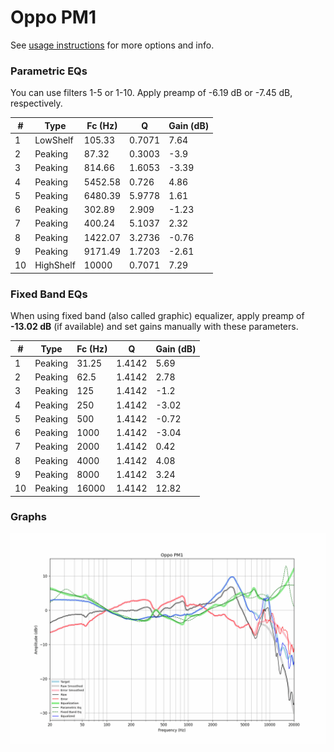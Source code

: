 # Oppo PM1
See [usage instructions](https://github.com/jaakkopasanen/AutoEq#usage) for more options and info.

### Parametric EQs
You can use filters 1-5 or 1-10. Apply preamp of -6.19 dB or -7.45 dB, respectively.

|   # | Type      |   Fc (Hz) |      Q |   Gain (dB) |
|-----|-----------|-----------|--------|-------------|
|   1 | LowShelf  |    105.33 | 0.7071 |        7.64 |
|   2 | Peaking   |     87.32 | 0.3003 |       -3.9  |
|   3 | Peaking   |    814.66 | 1.6053 |       -3.39 |
|   4 | Peaking   |   5452.58 | 0.726  |        4.86 |
|   5 | Peaking   |   6480.39 | 5.9778 |        1.61 |
|   6 | Peaking   |    302.89 | 2.909  |       -1.23 |
|   7 | Peaking   |    400.24 | 5.1037 |        2.32 |
|   8 | Peaking   |   1422.07 | 3.2736 |       -0.76 |
|   9 | Peaking   |   9171.49 | 1.7203 |       -2.61 |
|  10 | HighShelf |  10000    | 0.7071 |        7.29 |

### Fixed Band EQs
When using fixed band (also called graphic) equalizer, apply preamp of **-13.02 dB** (if available) and set gains manually with these parameters.

|   # | Type    |   Fc (Hz) |      Q |   Gain (dB) |
|-----|---------|-----------|--------|-------------|
|   1 | Peaking |     31.25 | 1.4142 |        5.69 |
|   2 | Peaking |     62.5  | 1.4142 |        2.78 |
|   3 | Peaking |    125    | 1.4142 |       -1.2  |
|   4 | Peaking |    250    | 1.4142 |       -3.02 |
|   5 | Peaking |    500    | 1.4142 |       -0.72 |
|   6 | Peaking |   1000    | 1.4142 |       -3.04 |
|   7 | Peaking |   2000    | 1.4142 |        0.42 |
|   8 | Peaking |   4000    | 1.4142 |        4.08 |
|   9 | Peaking |   8000    | 1.4142 |        3.24 |
|  10 | Peaking |  16000    | 1.4142 |       12.82 |

### Graphs
![](./Oppo%20PM1.png)
